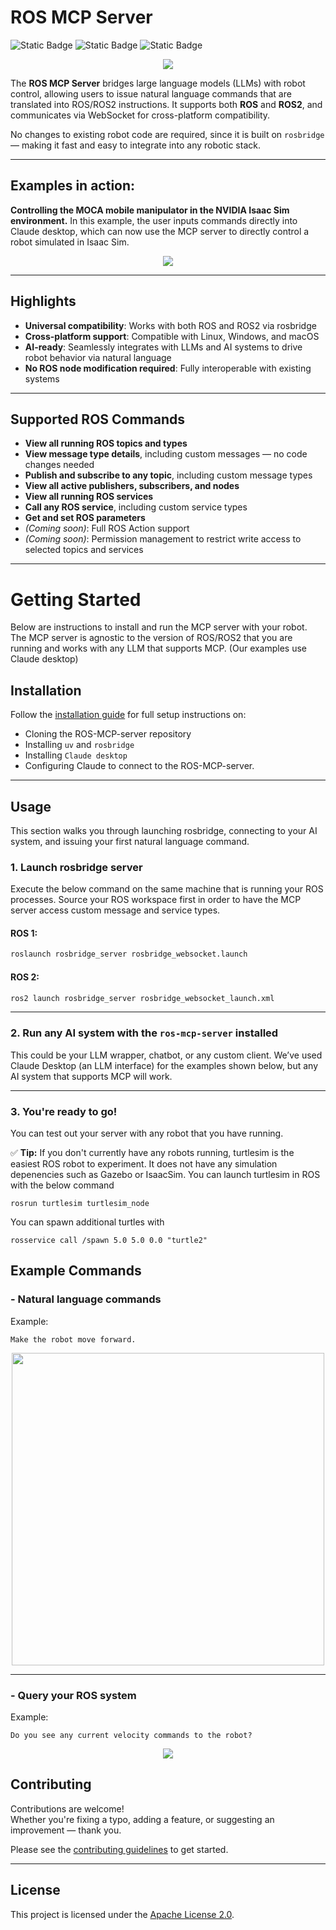 # ROS MCP Server

![Static Badge](https://img.shields.io/badge/ROS-Available-green)
![Static Badge](https://img.shields.io/badge/ROS2-Available-green)
![Static Badge](https://img.shields.io/badge/License-Apache%202.0-blue)

<p align="center">
  <img src="https://github.com/lpigeon/ros-mcp-server/blob/main/img/framework.png"/>
</p>

The **ROS MCP Server** bridges large language models (LLMs) with robot control, allowing users to issue natural language commands that are translated into ROS/ROS2 instructions. It supports both **ROS** and **ROS2**, and communicates via WebSocket for cross-platform compatibility. 

No changes to existing robot code are required, since it is built on `rosbridge` — making it fast and easy to integrate into any robotic stack.

---
## Examples in action:
**Controlling the MOCA mobile manipulator in the NVIDIA Isaac Sim environment.** In this example, the user inputs commands directly into Claude desktop, which can now use the MCP server to directly control a robot simulated in Isaac Sim.

<p align="center">
  <img src="https://github.com/lpigeon/ros-mcp-server/blob/main/img/result.gif" />
</p>

---
## Highlights

- **Universal compatibility**: Works with both ROS and ROS2 via rosbridge
- **Cross-platform support**: Compatible with Linux, Windows, and macOS
- **AI-ready**: Seamlessly integrates with LLMs and AI systems to drive robot behavior via natural language
- **No ROS node modification required**: Fully interoperable with existing systems

---
## Supported ROS Commands

- **View all running ROS topics and types**
- **View message type details**, including custom messages — no code changes needed
- **Publish and subscribe to any topic**, including custom message types
- **View all active publishers, subscribers, and nodes**
- **View all running ROS services**
- **Call any ROS service**, including custom service types
- **Get and set ROS parameters**
- *(Coming soon)*: Full ROS Action support
- *(Coming soon)*: Permission management to restrict write access to selected topics and services

---

# Getting Started
Below are instructions to install and run the MCP server with your robot. The MCP server is agnostic to the version of ROS/ROS2 that you are running and works with any LLM that supports MCP. (Our examples use Claude desktop)


## Installation

Follow the [installation guide](docs/installation.md) for full setup instructions on:
- Cloning the ROS-MCP-server repository
- Installing `uv` and `rosbridge`
- Installing `Claude desktop`
- Configuring Claude to connect to the ROS-MCP-server.

---

## Usage
This section walks you through launching rosbridge, connecting to your AI system, and issuing your first natural language command.
### 1. Launch rosbridge server
Execute the below command on the same machine that is running your ROS processes. Source your ROS workspace first in order to have the MCP server access custom message and service types. 
#### ROS 1:
```bash
roslaunch rosbridge_server rosbridge_websocket.launch
```

#### ROS 2:
```bash
ros2 launch rosbridge_server rosbridge_websocket_launch.xml
```

---

### 2. Run any AI system with the `ros-mcp-server` installed

This could be your LLM wrapper, chatbot, or any custom client. We’ve used Claude Desktop (an LLM interface) for the examples shown below, but any AI system that supports MCP will work.

---


### 3. You're ready to go!
You can test out your server with any robot that you have running.

✅ **Tip:** If you don't currently have any robots running, turtlesim is the easiest ROS robot to experiment. It does not have any simulation depenencies such as Gazebo or IsaacSim. You can launch turtlesim in ROS with the below command
```
rosrun turtlesim turtlesim_node

```
You can spawn additional turtles with
```
rosservice call /spawn 5.0 5.0 0.0 "turtle2"
```

## Example Commands

### - Natural language commands

Example:
```plaintext
Make the robot move forward.
```

<p align="center">
  <img src="https://github.com/lpigeon/ros-mcp-server/blob/main/img/how_to_use_1.png" width="500"/>
</p>

---

### - Query your ROS system
Example:  
```plaintext
Do you see any current velocity commands to the robot?
```
<p align="center">
  <img src="https://github.com/lpigeon/ros-mcp-server/blob/main/img/how_to_use_3.png" />
</p>


<!-- ### rosbridge server logs:
If you watch the logs on rosbridge, you should see the MCP server connect every time you give it a command through the LLM.
<p align="center">
  <img src="https://github.com/lpigeon/ros-mcp-server/blob/main/img/how_to_use_2.png" />
</p>
--- -->


## Contributing

Contributions are welcome!  
Whether you're fixing a typo, adding a feature, or suggesting an improvement — thank you.  

Please see the [contributing guidelines](docs/contributing.md) to get started.

---

## License

This project is licensed under the [Apache License 2.0](LICENSE).
